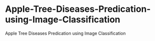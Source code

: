 # Apple-Tree-Diseases-Predication-using-Image-Classification
Apple Tree Diseases Predication using Image Classification
